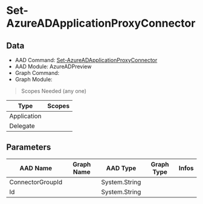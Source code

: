 # Set-AzureADApplicationProxyConnector

## Data

+ AAD Command: [Set-AzureADApplicationProxyConnector](https://docs.microsoft.com/en-us/powershell/module/AzureAD/Set-AzureADApplicationProxyConnector?view=azureadps-2.0-preview)
+ AAD Module: AzureADPreview
+ Graph Command: 
+ Graph Module: 

> Scopes Needed (any one)

|Type|Scopes|
|---|---|
|Application||
|Delegate||

## Parameters

|AAD Name|Graph Name|AAD Type|Graph Type|Infos|
|---|---|---|---|---|
|ConnectorGroupId||System.String|||
|Id||System.String|||

